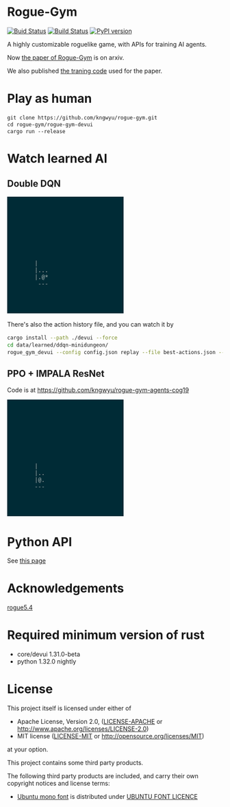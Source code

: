 # Rogue-Gym
[![Buid Status](https://travis-ci.org/kngwyu/rogue-gym.svg?branch=master)](https://travis-ci.org/kngwyu/rogue-gym)
[![Build Status](https://dev.azure.com/kngwyu/Rogue-Gym/_apis/build/status/kngwyu.rogue-gym?branchName=master)](https://dev.azure.com/kngwyu/Rogue-Gym/_build/latest?definitionId=1&branchName=master)
[![PyPI version](https://badge.fury.io/py/rogue-gym.svg)](https://badge.fury.io/py/rogue-gym)

A highly customizable roguelike game, with APIs for training AI agents.

Now [the paper of Rogue-Gym](https://arxiv.org/abs/1904.08129) is on arxiv.

We also published [the traning code](https://github.com/kngwyu/rogue-gym-agents-cog19)
used for the paper.

# Play as human

```
git clone https://github.com/kngwyu/rogue-gym.git
cd rogue-gym/rogue-gym-devui
cargo run --release
```

# Watch learned AI

## Double DQN
![Double DQN gif](data/gif/ddqn-small-16.gif)

There's also the action history file, and you can watch it by

```bash
cargo install --path ./devui --force
cd data/learned/ddqn-minidungeon/
rogue_gym_devui --config config.json replay --file best-actions.json --interval 100
```

## PPO + IMPALA ResNet
Code is at https://github.com/kngwyu/rogue-gym-agents-cog19

![PPO Gif](data/gif/pporesnet-cog19-10seed.gif)

# Python API

See [this page](./python/README.md)

# Acknowledgements
[rogue5.4](https://github.com/kngwyu/rogue5.4.4)

# Required minimum version of rust
- core/devui 1.31.0-beta
- python 1.32.0 nightly

# License

This project itself is licensed under either of

 * Apache License, Version 2.0, ([LICENSE-APACHE](LICENSE-APACHE) or
   http://www.apache.org/licenses/LICENSE-2.0)
 * MIT license ([LICENSE-MIT](LICENSE-MIT) or
   http://opensource.org/licenses/MIT)

at your option.

This project contains some third party products.

The following third party products are included, and carry their
own copyright notices and license terms:


- [Ubuntu mono font](./data/fonts/UbuntuMono-R.ttf) is distributed
under [UBUNTU FONT LICENCE](./data/fonts/LICENCE.txt)
